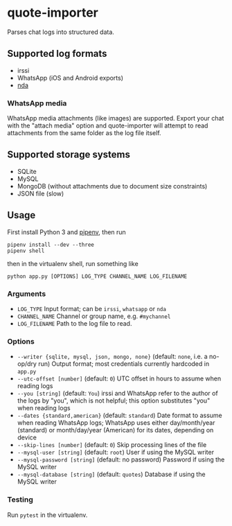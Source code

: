 # quote-importer

Parses chat logs into structured data.

## Supported log formats

- irssi
- WhatsApp (iOS and Android exports)
- [nda](https://github.com/proog/nda)

### WhatsApp media

WhatsApp media attachments (like images) are supported. Export your chat with the "attach media" option and quote-importer will attempt to read attachments from the same folder as the log file itself.

## Supported storage systems

- SQLite
- MySQL
- MongoDB (without attachments due to document size constraints)
- JSON file (slow)

## Usage

First install Python 3 and [pipenv](https://docs.pipenv.org/), then run

    pipenv install --dev --three
    pipenv shell

then in the virtualenv shell, run something like

    python app.py [OPTIONS] LOG_TYPE CHANNEL_NAME LOG_FILENAME

### Arguments

- `LOG_TYPE` Input format; can be `irssi`, `whatsapp` or `nda`
- `CHANNEL_NAME` Channel or group name, e.g. `#mychannel`
- `LOG_FILENAME` Path to the log file to read.

### Options

- `--writer {sqlite, mysql, json, mongo, none}` (default: `none`, i.e. a no-op/dry run) Output format; most credentials currently hardcoded in `app.py`
- `--utc-offset [number]` (default: `0`) UTC offset in hours to assume when reading logs
- `--you [string]` (default: `You`) irssi and WhatsApp refer to the author of the logs by "you", which is not helpful; this option substitutes "you" when reading logs
- `--dates {standard,american}` (default: `standard`) Date format to assume when reading WhatsApp logs; WhatsApp uses either day/month/year (standard) or month/day/year (American) for its dates, depending on device
- `--skip-lines [number]` (default: `0`) Skip processing lines of the file
- `--mysql-user [string]` (default: `root`) User if using the MySQL writer
- `--mysql-password [string]` (default: no password) Password if using the MySQL writer
- `--mysql-database [string]` (default: `quotes`) Database if using the MySQL writer

### Testing

Run `pytest` in the virtualenv.
